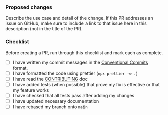### Proposed changes

Describe the use case and detail of the change. If this PR addresses an issue
on GitHub, make sure to include a link to that issue here in this description
(not in the title of the PR).

### Checklist

Before creating a PR, run through this checklist and mark each as complete.

- [ ] I have written my commit messages in the [Conventional Commits](https://www.conventionalcommits.org/en/v1.0.0/) format.
- [ ] I have formatted the code using prettier (`npx prettier -w .`)
- [ ] I have read the [CONTRIBUTING](/CONTRIBUTING.md) doc
- [ ] I have added tests (when possible) that prove my fix is effective or that my feature works
- [ ] I have checked that all tests pass after adding my changes
- [ ] I have updated necessary documentation
- [ ] I have rebased my branch onto `main`
